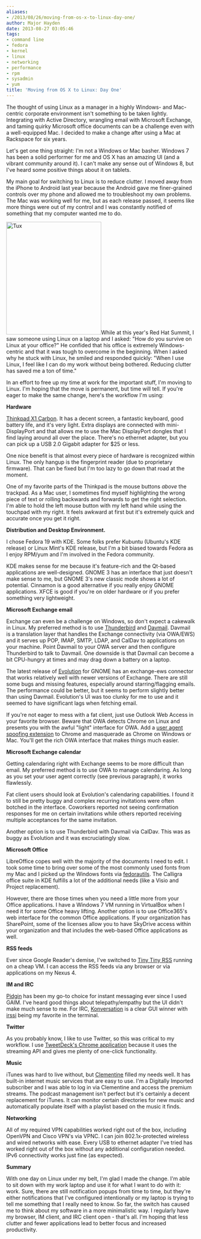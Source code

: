 ```yaml
---
aliases:
- /2013/08/26/moving-from-os-x-to-linux-day-one/
author: Major Hayden
date: 2013-08-27 03:05:46
tags:
- command line
- fedora
- kernel
- linux
- networking
- performance
- rpm
- sysadmin
- yum
title: 'Moving from OS X to Linux: Day One'
---
```


The thought of using Linux as a manager in a highly Windows- and Mac-centric corporate environment isn't something to be taken lightly. Integrating with Active Directory, wrangling email with Microsoft Exchange, and taming quirky Microsoft office documents can be a challenge even with a well-equipped Mac. I decided to make a change after using a Mac at Rackspace for six years.

Let's get one thing straight: I'm not a Windows or Mac basher. Windows 7 has been a solid performer for me and OS X has an amazing UI (and a vibrant community around it). I can't make any sense out of Windows 8, but I've heard some positive things about it on tablets.

My main goal for switching to Linux is to reduce clutter. I moved away from the iPhone to Android last year because the Android gave me finer-grained controls over my phone and allowed me to troubleshoot my own problems. The Mac was working well for me, but as each release passed, it seems like more things were out of my control and I was constantly notified of something that my computer wanted me to do.

[<img src="https://major.io/wp-content/uploads/2013/08/Tux-253x300.png" alt="Tux" width="253" height="300" class="alignright size-medium wp-image-4556" srcset="/wp-content/uploads/2013/08/Tux-253x300.png 253w, /wp-content/uploads/2013/08/Tux.png 265w" sizes="(max-width: 253px) 100vw, 253px" />][1]While at this year's Red Hat Summit, I saw someone using Linux on a laptop and I asked: "How do you survive on Linux at your office?" He confided that his office is extremely Windows-centric and that it was tough to overcome in the beginning. When I asked why he stuck with Linux, he smiled and responded quickly: "When I use Linux, I feel like I can do my work without being bothered. Reducing clutter has saved me a ton of time."

In an effort to free up my time at work for the important stuff, I'm moving to Linux. I'm hoping that the move is permanent, but time will tell. If you're eager to make the same change, here's the workflow I'm using:

**Hardware**

[Thinkpad X1 Carbon][2]. It has a decent screen, a fantastic keyboard, good battery life, and it's very light. Extra displays are connected with mini-DisplayPort and that allows me to use the Mac DisplayPort dongles that I find laying around all over the place. There's no ethernet adapter, but you can pick up a USB 2.0 Gigabit adapter for $25 or less.

One nice benefit is that almost every piece of hardware is recognized within Linux. The only hangup is the fingerprint reader (due to proprietary firmware). That can be fixed but I'm too lazy to go down that road at the moment.

One of my favorite parts of the Thinkpad is the mouse buttons _above_ the trackpad. As a Mac user, I sometimes find myself highlighting the wrong piece of text or rolling backwards and forwards to get the right selection. I'm able to hold the left mouse button with my left hand while using the touchpad with my right. It feels awkward at first but it's extremely quick and accurate once you get it right.

**Distribution and Desktop Environment.**

I chose Fedora 19 with KDE. Some folks prefer Kubuntu (Ubuntu's KDE release) or Linux Mint's KDE release, but I'm a bit biased towards Fedora as I enjoy RPM/yum and I'm involved in the Fedora community.

KDE makes sense for me because it's feature-rich and the Qt-based applications are well-designed. GNOME 3 has an interface that just doesn't make sense to me, but GNOME 3's new classic mode shows a lot of potential. Cinnamon is a good alternative if you really enjoy GNOME applications. XFCE is good if you're on older hardware or if you prefer something very lightweight.

**Microsoft Exchange email**

Exchange can even be a challenge on Windows, so don't expect a cakewalk in Linux. My preferred method is to use [Thunderbird][3] and [Davmail][4]. Davmail is a translation layer that handles the Exchange connectivity (via OWA/EWS) and it serves up POP, IMAP, SMTP, LDAP, and CalDav to applications on your machine. Point Davmail to your OWA server and then configure Thunderbird to talk to Davmail. One downside is that Davmail can become a bit CPU-hungry at times and may drag down a battery on a laptop.

The latest release of [Evolution][5] for GNOME has an exchange-ews connector that works relatively well with newer versions of Exchange. There are still some bugs and missing features, especially around starring/flagging emails. The performance could be better, but it seems to perform slightly better than using Davmail. Evolution's UI was too clunky for me to use and it seemed to have significant lags when fetching email.

If you're not eager to mess with a fat client, just use Outlook Web Access in your favorite browser. Beware that OWA detects Chrome on Linux and presents you with the awful "light" interface for OWA. Add a [user agent spoofing extension][6] to Chrome and masquerade as Chrome on Windows or Mac. You'll get the rich OWA interface that makes things much easier.

**Microsoft Exchange calendar**

Getting calendaring right with Exchange seems to be more difficult than email. My preferred method is to use OWA to manage calendaring. As long as you set your user agent correctly (see previous paragraph), it works flawlessly.

Fat client users should look at Evolution's calendaring capabilities. I found it to still be pretty buggy and complex recurring invitations were often botched in the interface. Coworkers reported not seeing confirmation responses for me on certain invitations while others reported receiving multiple acceptances for the same invitation.

Another option is to use Thunderbird with Davmail via CalDav. This was as buggy as Evolution and it was excruciatingly slow.

**Microsoft Office**

LibreOffice copes well with the majority of the documents I need to edit. I took some time to bring over some of the most commonly used fonts from my Mac and I picked up the Windows fonts via [fedorautils][7]. The Calligra office suite in KDE fulfills a lot of the additional needs (like a Visio and Project replacement).

However, there are those times when you need a little more from your Office applications. I have a Windows 7 VM running in VirtualBox when I need it for some Office heavy lifting. Another option is to use Office365's web interface for the common Office applications. If your organization has SharePoint, some of the licenses allow you to have SkyDrive access within your organization and that includes the web-based Office applications as well.

**RSS feeds**

Ever since Google Reader's demise, I've switched to [Tiny Tiny RSS][8] running on a cheap VM. I can access the RSS feeds via any browser or via applications on my Nexus 4.

**IM and IRC**

[Pidgin][9] has been my go-to choice for instant messaging ever since I used GAIM. I've heard good things about telepathy/empathy but the UI didn't make much sense to me. For IRC, [Konversation][10] is a clear GUI winner with [irssi][11] being my favorite in the terminal.

**Twitter**

As you probably know, I like to use Twitter, so this was critical to my workflow. I use [TweetDeck's Chrome application][12] because it uses the streaming API and gives me plenty of one-click functionality.

**Music**

iTunes was hard to live without, but [Clementine][13] filled my needs well. It has built-in internet music services that are easy to use. I'm a Digitally Imported subscriber and I was able to log in via Clementine and access the premium streams. The podcast management isn't perfect but it's certainly a decent replacement for iTunes. It can monitor certain directories for new music and automatically populate itself with a playlist based on the music it finds.

**Networking**

All of my required VPN capabilities worked right out of the box, including OpenVPN and Cisco VPN's via VPNC. I can join 802.1x-protected wireless and wired networks with ease. Every USB to ethernet adapter I've tried has worked right out of the box without any additional configuration needed. IPv6 connectivity works just fine (as expected).

**Summary**

With one day on Linux under my belt, I'm glad I made the change. I'm able to sit down with my work laptop and use it for what I want to do with it: work. Sure, there are still notification popups from time to time, but they're either notifications that I've configured intentionally or my laptop is trying to tell me something that I really need to know. So far, the switch has caused me to think about my software in a more minimalistic way. I regularly have my browser, IM client, and IRC client open - that's all. I'm hoping that less clutter and fewer applications lead to better focus and increased productivity.

 [1]: https://major.io/wp-content/uploads/2013/08/Tux.png
 [2]: https://shop.lenovo.com/us/en/laptops/thinkpad/x-series/x1-carbon/
 [3]: https://www.mozilla.org/en-US/thunderbird/
 [4]: https://davmail.sourceforge.net/download.html
 [5]: https://projects.gnome.org/evolution/
 [6]: https://chrome.google.com/webstore/detail/user-agent-switcher-for-c/djflhoibgkdhkhhcedjiklpkjnoahfmg
 [7]: https://satya164.github.io/fedorautils/
 [8]: https://tt-rss.org/redmine/projects/tt-rss/wiki
 [9]: https://www.pidgin.im/
 [10]: https://konversation.kde.org/
 [11]: https://www.irssi.org/
 [12]: https://chrome.google.com/webstore/detail/tweetdeck/hbdpomandigafcibbmofojjchbcdagbl?hl=en-US
 [13]: https://www.clementine-player.org/
